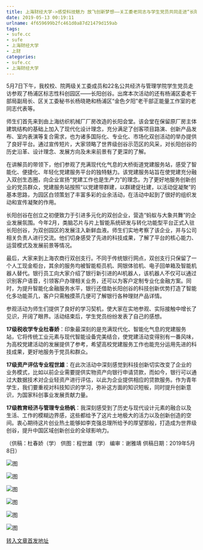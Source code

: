 ```yaml
---
title: 上海财经大学->感受科技魅力 放飞创新梦想——关工委老同志与学生党员共同走进“长阳创谷”科技园区 | sufe.cc
date: 2019-05-13 00:19:11
urlname: 4f659699b2fc461d0a87d21479d159ab
tags: 
- sufe.cc
- sufe
- 上海财经大学
- 上财
categories:
- sufe.cc
- 上海财经大学
---
```



5月7日下午，我校校、院两级关工委成员和22名公共经济与管理学院学生党员走访参观了杨浦区标志性科创园区——长阳创谷。出席本次活动的还有杨浦区委老干部局副局长、区关工委秘书长杨晓艳和杨浦区“金色夕阳”老干部正能量工作室的老同志代表等。

师生们首先来到由上海纺织机械厂厂房改造的长阳会堂。该会堂在保留原厂房主体建筑结构的基础上加入了现代化设计理念，充分满足了创客项目路演、创新产品发布、室内表演等复合需求，也为诸多国际化、专业化、市场化双创活动的举办提供了良好平台。通过宣传短片，大家领略了世界级创谷示范区的风采，对长阳创谷的历史沿革、设计理念、发展方向及未来前景有了更深的了解。

在讲解员的带领下，他们参观了充满现代化气息的大桥街道党建服务站，感受了智能化、便捷化、年轻化党建服务平台的独特魅力。该党建服务站旨在使党建充分融入双创生态圈，向企业宣扬“党建工作也是生产力”的理念。为了更好地服务创新创业的党员群众，党建服务站按照“以党建带群建，以群建促社建，以活动促凝聚”的基本思路，为园区白领策划了丰富多彩的业余活动，在活动中起到了很好的组织发动和宣传凝聚的作用。

长阳创谷在创立之初便致力于引进多元化的双创企业，营造“蚂蚁与大象共舞”的企业发展氛围。今年2月，类脑芯片与片上智能系统研发与转化功能型平台正式入驻长阳创谷，为双创园区的发展注入新鲜血液。师生们实地考察了该企业，并与公司相关负责人进行交流。他们切身感受了先进的科技成果，了解了平台的核心能力、运营模式及发展前景等情况。

最后，大家来到上海农商行双创支行。不同于传统银行网点，双创支行只保留了一个人工现金柜台，其余的服务均被智能柜员机、网银体验机、电子回单箱及智能机器人替代。银行员工向大家介绍了银行新引进的AI机器人，该机器人不仅可以通过识别客户语音，引领客户办理相关业务，还可以为客户定制专业化金融方案。同时，为提升智能化金融服务水平，银行还借助长阳创谷的科技创新优势打造了智能化多功能茶几，客户只需触摸茶几便可了解银行各种理财产品详情。

参观活动为师生们提供了良好的学习契机，使大家在实地参观、实际接触中增长了见识，开阔了眼界。活动结束后，学生党员纷纷发表了自己的感想。

**17级税收学专业杜春娇**：印象最深刻的是充满现代化、智能化气息的党建服务站，它将传统工业元素与现代智能设备完美结合，使党建活动变得别有一番风味，为高校党建活动的发展提供了参考，希望高校党建服务工作也能充分运用先进的科技成果，更好地服务于党员和群众。   

**17级资产评估专业程世雄**：在此次活动中深刻感觉到科技创新切实改变了企业的业务模式，比如以前企业需要提供实物资产向银行申请贷款，而如今，银行可以通过大数据技术对企业轻资产进行评估，以此为企业提供相应的贷款服务。作为青年学生，我们要重视对科技知识的学习，弥补这方面的知识短板，同时提升创新意识，为国家科创事业发展贡献力量。

**17级教育经济与管理专业杨帆**：我深刻感受到了历史与现代设计元素的融合以及生活、工作的模糊边界感，这些都给予了这片土地极大的活力以及创新创造的空间。衷心期待这片创业热土能够如李克强总理所给予的厚望那般，打造成为世界级创谷，提升中国区域创新创业的全球影响力。

（供稿：杜春娇（学） 供图：程世雄（学） 编审：谢雅靖 供稿日期：2019年5月8日）



![图](http://news.sufe.edu.cn/_upload/article/images/2e/a3/c651b4044ca88b3b2069ae526b5b/d4dac96d-a794-446f-acd1-02d96da5c6f0.jpg)

![图](http://news.sufe.edu.cn/_upload/article/images/2e/a3/c651b4044ca88b3b2069ae526b5b/30ac3280-5b0a-4283-9a93-67b4b882d3b0.jpg)

![图](http://news.sufe.edu.cn/_upload/article/images/2e/a3/c651b4044ca88b3b2069ae526b5b/0eaa3a4e-733d-4cb9-b64f-1c95e012e282.jpg)

![图](http://news.sufe.edu.cn/_upload/article/images/2e/a3/c651b4044ca88b3b2069ae526b5b/d426b0c3-19c1-4007-93b3-3cb6437dfb44.jpg)

![图](http://news.sufe.edu.cn/_upload/article/images/2e/a3/c651b4044ca88b3b2069ae526b5b/752d00ad-715d-406c-b524-827db1d0eea5.jpg)

![图](http://news.sufe.edu.cn/_upload/article/images/2e/a3/c651b4044ca88b3b2069ae526b5b/b1f118c3-8d99-4a9c-b2a4-f924230863f4.jpg)

[转入文章首发地址](http://news.sufe.edu.cn/d4/85/c179a119941/page.htm)